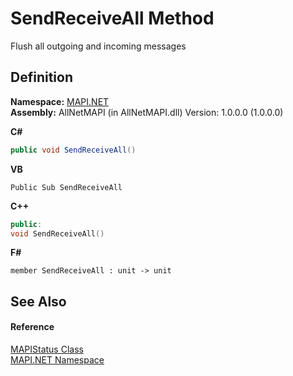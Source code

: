 # SendReceiveAll Method


Flush all outgoing and incoming messages



## Definition
**Namespace:** <a href="5bef4637-66f8-16d4-e5f4-4d0da57a1538.md">MAPI.NET</a>  
**Assembly:** AllNetMAPI (in AllNetMAPI.dll) Version: 1.0.0.0 (1.0.0.0)

**C#**
``` C#
public void SendReceiveAll()
```
**VB**
``` VB
Public Sub SendReceiveAll
```
**C++**
``` C++
public:
void SendReceiveAll()
```
**F#**
``` F#
member SendReceiveAll : unit -> unit 
```



## See Also


#### Reference
<a href="284425d5-5386-92cf-e310-cb18bc291055.md">MAPIStatus Class</a>  
<a href="5bef4637-66f8-16d4-e5f4-4d0da57a1538.md">MAPI.NET Namespace</a>  

